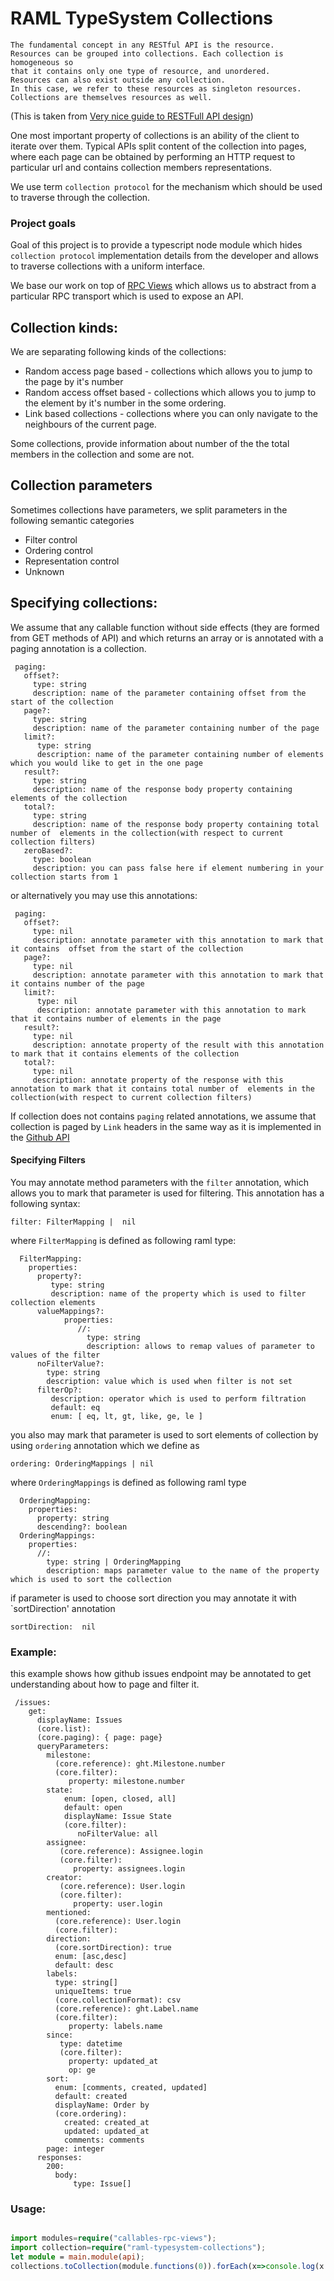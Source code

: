 # RAML TypeSystem Collections


```
The fundamental concept in any RESTful API is the resource. 
Resources can be grouped into collections. Each collection is homogeneous so 
that it contains only one type of resource, and unordered.
Resources can also exist outside any collection. 
In this case, we refer to these resources as singleton resources. 
Collections are themselves resources as well.
```
(This is taken from [Very nice guide to RESTFull API design](http://restful-api-design.readthedocs.io/en/latest/resources.html))


One most important property of collections is an ability of the client to iterate over them. Typical APIs split content of the collection into pages, where each page can be obtained by performing
an HTTP request to particular url and contains collection members representations. 

We use term `collection protocol` for the mechanism which should be used to traverse through the collection.


### Project goals
Goal of this project is to provide a typescript node module which hides `collection protocol` implementation details from the developer and allows to traverse collections with a uniform interface.

We base our work on top of [RPC Views](https://github.com/callables/callables-rpc-views) which allows us to abstract from a particular RPC transport which is used to expose an API.

## Collection kinds:

We are separating following kinds of the collections:

* Random access page based - collections which allows you to jump to the page by it's number 
* Random access offset based - collections which allows you to jump to the element by it's number in the some ordering. 
* Link based collections - collections where you can only navigate to the neighbours of the current page.

Some collections, provide information about number of the the total members in the collection and some are not.

## Collection parameters

Sometimes collections have parameters, we split parameters in the following semantic categories 
 
 * Filter control  
 * Ordering control
 * Representation control
 * Unknown


## Specifying collections:

We assume that any callable function without side effects (they are formed from GET methods of API) and which returns an array
or is annotated with a paging annotation is a collection.

```raml 
 paging:
   offset?: 
     type: string  
     description: name of the parameter containing offset from the start of the collection
   page?: 
     type: string
     description: name of the parameter containing number of the page
   limit?: 
      type: string
      description: name of the parameter containing number of elements which you would like to get in the one page
   result?: 
     type: string
     description: name of the response body property containing elements of the collection
   total?: 
     type: string  
     description: name of the response body property containing total number of  elements in the collection(with respect to current collection filters)       
   zeroBased?: 
     type: boolean
     description: you can pass false here if element numbering in your collection starts from 1
```

or alternatively you may use this annotations:

```raml 
 paging:
   offset?: 
     type: nil  
     description: annotate parameter with this annotation to mark that it contains  offset from the start of the collection
   page?: 
     type: nil
     description: annotate parameter with this annotation to mark that it contains number of the page
   limit?: 
      type: nil
      description: annotate parameter with this annotation to mark that it contains number of elements in the page
   result?: 
     type: nil
     description: annotate property of the result with this annotation to mark that it contains elements of the collection
   total?: 
     type: nil  
     description: annotate property of the response with this annotation to mark that it contains total number of  elements in the collection(with respect to current collection filters)       
```


If collection does not contains `paging` related annotations, we assume that collection is paged by `Link` headers
in the same way as it is implemented in the [Github API](https://developer.github.com/v3/guides/traversing-with-pagination/)

#### Specifying Filters

You may annotate method parameters with the `filter` annotation, which allows you to mark that parameter is used for filtering. This annotation has a following syntax:

```raml
filter: FilterMapping |  nil
```
where `FilterMapping` is defined as following raml type:

```raml
  FilterMapping:
    properties:
      property?: 
         type: string 
         description: name of the property which is used to filter collection elements
      valueMappings?:
            properties:
               //: 
                 type: string  
                 description: allows to remap values of parameter to values of the filter
      noFilterValue?: 
        type: string 
        description: value which is used when filter is not set
      filterOp?: 
         description: operator which is used to perform filtration
         default: eq
         enum: [ eq, lt, gt, like, ge, le ]
```

you also may mark that parameter is used to sort elements of collection by using `ordering` annotation which we define as

```raml
ordering: OrderingMappings | nil
```
where `OrderingMappings` is defined as following raml type

```raml
  OrderingMapping:
    properties:
      property: string
      descending?: boolean
  OrderingMappings:
    properties:
      //: 
        type: string | OrderingMapping
        description: maps parameter value to the name of the property which is used to sort the collection
```      

if parameter is used to choose sort direction you may annotate it with `sortDirection' annotation

```raml
sortDirection:  nil
```
### Example:

this example shows how github issues endpoint may be annotated to get understanding about how to page and filter it.

```raml
 /issues:
    get:
      displayName: Issues
      (core.list):
      (core.paging): { page: page}
      queryParameters:
        milestone:
          (core.reference): ght.Milestone.number
          (core.filter):
             property: milestone.number
        state:
            enum: [open, closed, all]
            default: open
            displayName: Issue State
            (core.filter):
               noFilterValue: all
        assignee:
           (core.reference): Assignee.login
           (core.filter):
              property: assignees.login
        creator:
           (core.reference): User.login
           (core.filter):
              property: user.login
        mentioned:
          (core.reference): User.login
          (core.filter):
        direction:
          (core.sortDirection): true
          enum: [asc,desc]
          default: desc
        labels:
          type: string[]
          uniqueItems: true
          (core.collectionFormat): csv
          (core.reference): ght.Label.name
          (core.filter):
             property: labels.name
        since:
           type: datetime
           (core.filter):
             property: updated_at
             op: ge
        sort:
          enum: [comments, created, updated]
          default: created
          displayName: Order by
          (core.ordering):
            created: created_at
            updated: updated_at
            comments: comments
        page: integer
      responses:
        200:
          body:
              type: Issue[]
```

### Usage:

```typescript

import modules=require("callables-rpc-views");
import collection=require("raml-typesystem-collections");
let module = main.module(api);
collections.toCollection(module.functions(0)).forEach(x=>console.log(x.title());

```
